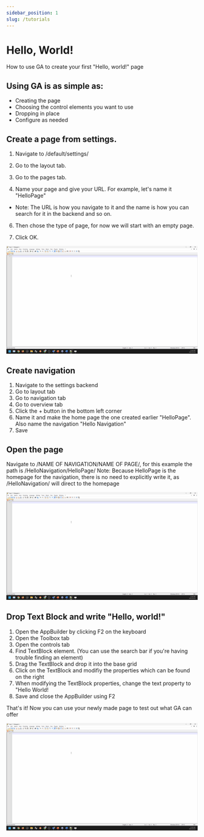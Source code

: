 ```yaml
---
sidebar_position: 1
slug: /tutorials
---
```


# Hello, World!

How to use GA to create your first "Hello, world!" page

## Using GA is as simple as:

- Creating the page
- Choosing the control elements you want to use
- Dropping in place
- Configure as needed

## Create a page from settings.

1.  Navigate to /default/settings/

2.  Go to the layout tab.

3.  Go to the pages tab.

4.  Name your page and give your URL. For example, let's name it "HelloPage"

- Note: The URL is how you navigate to it and the name is how you can search for it in the backend and so on.

6.  Then chose the type of page, for now we will start with an empty page.

7.  Click OK.

<center>

![Hello world gif](../../static/img/placeholder.gif)

</center>

## Create navigation

1. Navigate to the settings backend
2. Go to layout tab
3. Go to navigation tab
4. Go to overview tab
5. Click the + button in the bottom left corner
6. Name it and make the home page the one created earlier "HelloPage". Also name the navigation "Hello Navigation"
7. Save

## Open the page

Navigate to /NAME OF NAVIGATION/NAME OF PAGE/, for this example the path is /HelloNavigation/HelloPage/
Note: Because HelloPage is the homepage for the navigation, there is no need to explicitly write it, as /HelloNavigation/ will direct to the homepage

<center>

![Hello world gif](../../static/img/placeholder.gif)

</center>

## Drop Text Block and write "Hello, world!"

1. Open the AppBuilder by clicking F2 on the keyboard
2. Open the Toolbox tab
3. Open the controls tab
4. Find TextBlock element. (You can use the search bar if you're having trouble finding an element)
5. Drag the TextBlock and drop it into the base grid
6. Click on the TextBlock and modifiy the properties which can be found on the right
7. When modifying the TextBlock properties, change the text property to "Hello World!
8. Save and close the AppBuilder using F2

That's it! Now you can use your newly made page to test out what GA can offer

<center>

![Hello world gif](../../static/img/placeholder.gif)

</center>
